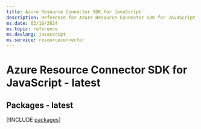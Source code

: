 ```yaml
---
title: Azure Resource Connector SDK for JavaScript
description: Reference for Azure Resource Connector SDK for JavaScript
ms.date: 03/18/2024
ms.topic: reference
ms.devlang: javascript
ms.service: resourceconnector
---
```

# Azure Resource Connector SDK for JavaScript - latest
## Packages - latest
[!INCLUDE [packages](resource-connector-index.md)]